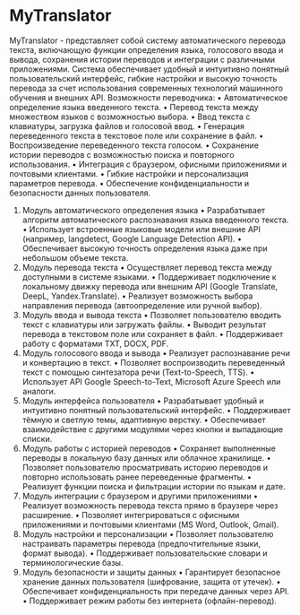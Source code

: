 # MyTranslator
MyTranslator - представляет собой систему автоматического перевода текста, включающую функции определения языка, голосового ввода и вывода, сохранения истории переводов и интеграции с различными приложениями. 
Система обеспечивает удобный и интуитивно понятный пользовательский интерфейс, гибкие настройки и высокую точность перевода за счет использования современных технологий машинного обучения и внешних API.
Возможности переводчика:
•	Автоматическое определение языка введенного текста.
•	Перевод текста между множеством языков с возможностью выбора.
•	Ввод текста с клавиатуры, загрузка файлов и голосовой ввод.
•	Генерация переведенного текста в текстовое поле или сохранение в файл.
•	Воспроизведение переведенного текста голосом.
•	Сохранение истории переводов с возможностью поиска и повторного использования.
•	Интеграция с браузером, офисными приложениями и почтовыми клиентами.
•	Гибкие настройки и персонализация параметров перевода.
•	Обеспечение конфиденциальности и безопасности данных пользователя.

1. Модуль автоматического определения языка
•	Разрабатывает алгоритм автоматического распознавания языка введенного текста.
•	Использует встроенные языковые модели или внешние API (например, langdetect, Google Language Detection API).
•	Обеспечивает высокую точность определения языка даже при небольшом объеме текста.
2. Модуль перевода текста
•	Осуществляет перевод текста между доступными в системе языками.
•	Поддерживает подключение к локальному движку перевода или внешним API (Google Translate, DeepL, Yandex.Translate).
•	Реализует возможность выбора направления перевода (автоопределение или ручной выбор).
3. Модуль ввода и вывода текста
•	Позволяет пользователю вводить текст с клавиатуры или загружать файлы.
•	Выводит результат перевода в текстовом поле или сохраняет в файл.
•	Поддерживает работу с форматами TXT, DOCX, PDF.
4. Модуль голосового ввода и вывода
•	Реализует распознавание речи и конвертацию в текст.
•	Позволяет воспроизводить переведенный текст с помощью синтезатора речи (Text-to-Speech, TTS).
•	Использует API Google Speech-to-Text, Microsoft Azure Speech или аналоги.
5. Модуль интерфейса пользователя
•	Разрабатывает удобный и интуитивно понятный пользовательский интерфейс.
•	Поддерживает тёмную и светлую темы, адаптивную верстку.
•	Обеспечивает взаимодействие с другими модулями через кнопки и выпадающие списки.
6. Модуль работы с историей переводов
•	Сохраняет выполненные переводы в локальную базу данных или облачное хранилище.
•	Позволяет пользователю просматривать историю переводов и повторно использовать ранее переведенные фрагменты.
•	Реализует функции поиска и фильтрации истории по языкам и дате.
7. Модуль интеграции с браузером и другими приложениями
•	Реализует возможность перевода текста прямо в браузере через расширение.
•	Позволяет интегрироваться с офисными приложениями и почтовыми клиентами (MS Word, Outlook, Gmail).
8. Модуль настройки и персонализации
•	Позволяет пользователю настраивать параметры перевода (предпочтительные языки, формат вывода).
•	Поддерживает пользовательские словари и терминологические базы.
9. Модуль безопасности и защиты данных
•	Гарантирует безопасное хранение данных пользователя (шифрование, защита от утечек).
•	Обеспечивает конфиденциальность при передаче данных через API.
•	Поддерживает режим работы без интернета (офлайн-перевод).
